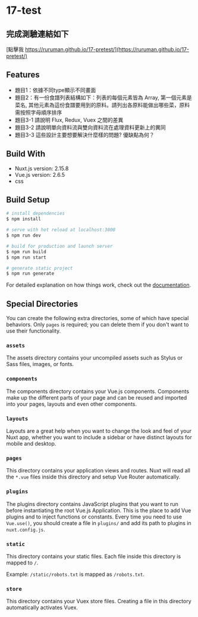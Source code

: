 # 17-test

## 完成測驗連結如下
[點擊我 https://ruruman.github.io/17-pretest/](https://ruruman.github.io/17-pretest/)
## Features
* 題目1：依據不同type顯示不同畫面
* 題目2：有⼀份食譜列表結構如下：列表的每個元素皆為 Array, 第⼀個元素是菜名, 其他元素為這份食譜要⽤到的原料。請列出各原料能做出哪些菜，原料需按照字⺟順序排序
* 題目3-1 請說明 Flux, Redux, Vuex 之間的差異
* 題目3-2 請說明單向資料流與雙向資料流在處理資料更新上的異同
* 題目3-3 這些設計主要想要解決什麼樣的問題? 優缺點為何？
## Build With
* Nuxt.js version: 2.15.8
* Vue.js version: 2.6.5
* css

## Build Setup

```bash
# install dependencies
$ npm install

# serve with hot reload at localhost:3000
$ npm run dev

# build for production and launch server
$ npm run build
$ npm run start

# generate static project
$ npm run generate
```

For detailed explanation on how things work, check out the [documentation](https://nuxtjs.org).

## Special Directories

You can create the following extra directories, some of which have special behaviors. Only `pages` is required; you can delete them if you don't want to use their functionality.

### `assets`

The assets directory contains your uncompiled assets such as Stylus or Sass files, images, or fonts.


### `components`

The components directory contains your Vue.js components. Components make up the different parts of your page and can be reused and imported into your pages, layouts and even other components.


### `layouts`

Layouts are a great help when you want to change the look and feel of your Nuxt app, whether you want to include a sidebar or have distinct layouts for mobile and desktop.



### `pages`

This directory contains your application views and routes. Nuxt will read all the `*.vue` files inside this directory and setup Vue Router automatically.


### `plugins`

The plugins directory contains JavaScript plugins that you want to run before instantiating the root Vue.js Application. This is the place to add Vue plugins and to inject functions or constants. Every time you need to use `Vue.use()`, you should create a file in `plugins/` and add its path to plugins in `nuxt.config.js`.


### `static`

This directory contains your static files. Each file inside this directory is mapped to `/`.

Example: `/static/robots.txt` is mapped as `/robots.txt`.


### `store`

This directory contains your Vuex store files. Creating a file in this directory automatically activates Vuex.

